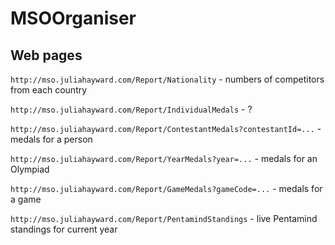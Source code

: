 # MSOOrganiser 

Web pages
---------

```http://mso.juliahayward.com/Report/Nationality``` - numbers of competitors from each country

```http://mso.juliahayward.com/Report/IndividualMedals``` - ?

```http://mso.juliahayward.com/Report/ContestantMedals?contestantId=...``` - medals for a person

```http://mso.juliahayward.com/Report/YearMedals?year=...``` - medals for an Olympiad

```http://mso.juliahayward.com/Report/GameMedals?gameCode=...``` - medals for a game

```http://mso.juliahayward.com/Report/PentamindStandings``` - live Pentamind standings for current year
